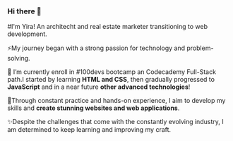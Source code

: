 ### Hi there 👋

#I'm Yira! An architecht and real estate marketer transitioning to web development. 

⚡My journey began with a strong passion for technology and problem-solving.

🌱 I’m currently enroll in #100devs bootcamp an Codecademy Full-Stack path.I started by learning **HTML and CSS**, then gradually progressed to **JavaScript** and in a near future **other advanced technologies**!

🔭Through constant practice and hands-on experience, I aim to develop my skills and **create stunning websites and web applications**.

✨Despite the challenges that come with the constantly evolving industry, I am determined to keep learning and improving my craft.
